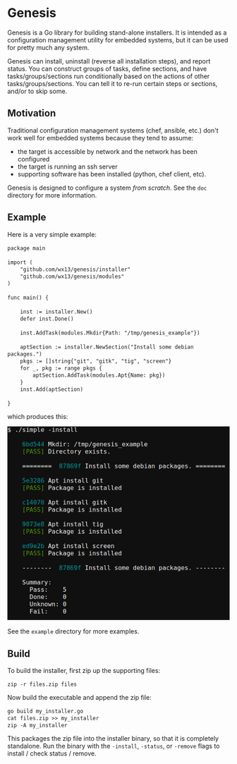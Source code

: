 Genesis
=======

Genesis is a Go library for building stand-alone installers. It is
intended as a configuration management utility for embedded systems, but
it can be used for pretty much any system.

Genesis can install, uninstall (reverse all installation steps), and
report status. You can construct groups of tasks, define sections, and
have tasks/groups/sections run conditionally based on the actions of
other tasks/groups/sections. You can tell it to re-run certain steps or
sections, and/or to skip some.



Motivation
----------

Traditional configuration management systems (chef, ansible, etc.) don't
work well for embedded systems because they tend to assume:

- the target is accessible by network and the network has been configured
- the target is running an ssh server
- supporting software has been installed (python, chef client, etc).

Genesis is designed to configure a system *from scratch*. See the `doc`
directory for more information.


Example
-------

Here is a very simple example:

    package main

    import (
        "github.com/wx13/genesis/installer"
        "github.com/wx13/genesis/modules"
    )

    func main() {

        inst := installer.New()
        defer inst.Done()

        inst.AddTask(modules.Mkdir{Path: "/tmp/genesis_example"})

        aptSection := installer.NewSection("Install some debian packages.")
        pkgs := []string{"git", "gitk", "tig", "screen"}
        for _, pkg := range pkgs {
            aptSection.AddTask(modules.Apt{Name: pkg})
        }
        inst.Add(aptSection)

    }

which produces this:

![genesis screenshot](doc/genesis.png)

See the `example` directory for more examples.


Build
-----

To build the installer, first zip up the supporting files:

    zip -r files.zip files

Now build the executable and append the zip file:

    go build my_installer.go
    cat files.zip >> my_installer
    zip -A my_installer

This packages the zip file into the installer binary, so that it is
completely standalone. Run the binary with the `-install`, `-status`, or
`-remove` flags to install / check status / remove.


